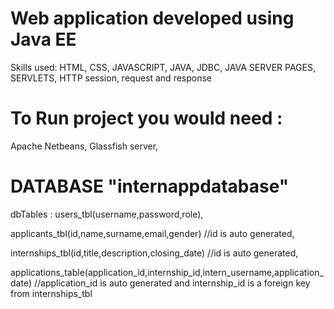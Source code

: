 Web application developed using Java EE
============================================
Skills used: 
HTML, 
CSS, 
JAVASCRIPT, 
JAVA, 
JDBC, 
JAVA SERVER PAGES, 
SERVLETS, 
HTTP session, request and response


To Run project you would need :
==========================================
Apache Netbeans,
Glassfish server,

DATABASE "internappdatabase"
==============================

dbTables :
users_tbl(username,password,role),

applicants_tbl(id,name,surname,email,gender)
//id is auto generated,

internships_tbl(id,title,description,closing_date)
//id is auto generated,

applications_table(application_id,internship_id,intern_username,application_date)
//application_id is auto generated and internship_id is a foreign key from internships_tbl

